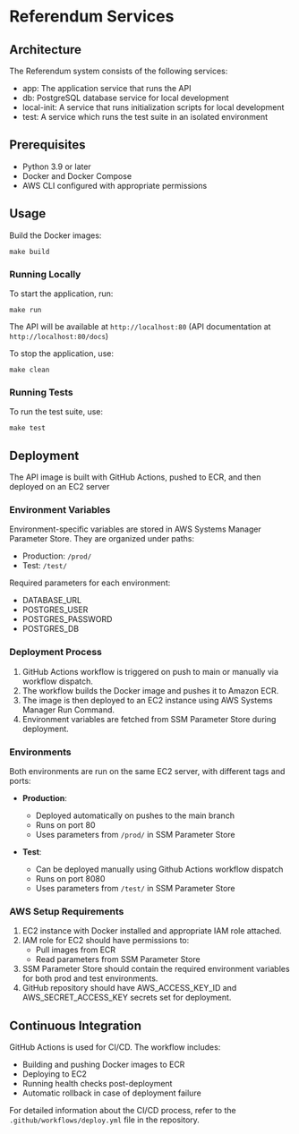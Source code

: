 # Referendum Services

## Architecture

The Referendum system consists of the following services:
- app: The application service that runs the API
- db: PostgreSQL database service for local development
- local-init: A service that runs initialization scripts for local development
- test: A service which runs the test suite in an isolated environment

## Prerequisites
* Python 3.9 or later
* Docker and Docker Compose
* AWS CLI configured with appropriate permissions

## Usage

Build the Docker images:
```
make build
```

### Running Locally

To start the application, run:

```
make run
```

The API will be available at `http://localhost:80` (API documentation at `http://localhost:80/docs`)

To stop the application, use:

```
make clean
```

### Running Tests

To run the test suite, use:

```
make test
```

## Deployment

The API image is built with GitHub Actions, pushed to ECR, and then deployed on an EC2 server

### Environment Variables

Environment-specific variables are stored in AWS Systems Manager Parameter Store. They are organized under paths:
- Production: `/prod/`
- Test: `/test/`

Required parameters for each environment:
- DATABASE_URL
- POSTGRES_USER
- POSTGRES_PASSWORD
- POSTGRES_DB

### Deployment Process

1. GitHub Actions workflow is triggered on push to main or manually via workflow dispatch.
2. The workflow builds the Docker image and pushes it to Amazon ECR.
3. The image is then deployed to an EC2 instance using AWS Systems Manager Run Command.
4. Environment variables are fetched from SSM Parameter Store during deployment.

### Environments

Both environments are run on the same EC2 server, with different tags and ports:

- **Production**: 
  - Deployed automatically on pushes to the main branch
  - Runs on port 80
  - Uses parameters from `/prod/` in SSM Parameter Store

- **Test**: 
  - Can be deployed manually using Github Actions workflow dispatch
  - Runs on port 8080
  - Uses parameters from `/test/` in SSM Parameter Store

### AWS Setup Requirements

1. EC2 instance with Docker installed and appropriate IAM role attached.
2. IAM role for EC2 should have permissions to:
   - Pull images from ECR
   - Read parameters from SSM Parameter Store
3. SSM Parameter Store should contain the required environment variables for both prod and test environments.
4. GitHub repository should have AWS_ACCESS_KEY_ID and AWS_SECRET_ACCESS_KEY secrets set for deployment.

## Continuous Integration

GitHub Actions is used for CI/CD. The workflow includes:
- Building and pushing Docker images to ECR
- Deploying to EC2
- Running health checks post-deployment
- Automatic rollback in case of deployment failure

For detailed information about the CI/CD process, refer to the `.github/workflows/deploy.yml` file in the repository.
